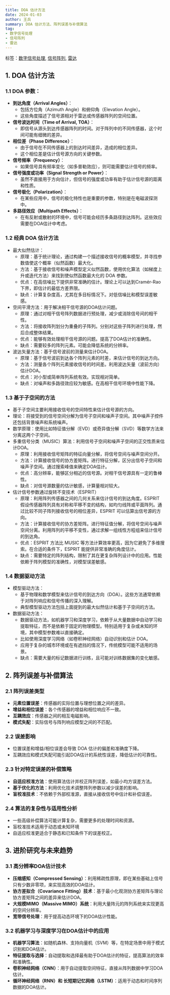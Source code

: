```yaml
---
title: DOA 估计方法
date: 2024-01-03
author: 王兵
summary: DOA 估计方法、阵列误差与补偿算法
tag:
- 数字信号处理
- 信号阵列
- 雷达
---
```


标签：[数字信号处理](../../_tags/数字信号处理), [信号阵列](../../_tags/信号阵列), [雷达](../../_tags/雷达)

## 1. DOA 估计方法

### 1.1 **DOA 参数**：
   + **到达角度（Arrival Angles）**：
     - 包括方位角（Azimuth Angle）和俯仰角（Elevation Angle）。
     - 这些角度描述了信号源相对于雷达或传感器阵列的空间位置。
   + **信号波达时间（Time of Arrival, TOA）**：
     - 即信号从源头到达传感器阵列的时间。对于阵列中的不同传感器，这个时间可能有细微的差异。
   + **相位差（Phase Difference）**：
     - 由于信号在不同传感器上的到达时间差异，造成的相位差异。
     - 这个相位差是估计信号源方向的关键参数。
   + **信号频率（Frequency）**：
     - 如果信号具有频率变化（如多普勒效应），则可能需要估计信号的频率。
   + **信号强度或功率（Signal Strength or Power）**：
     - 虽然不直接用于方向估计，但信号的强度或功率有助于估计信号源的距离和性质。
   + **信号极化（Polarization）**：
     - 在某些应用中，信号的极化特性也是重要的参数，特别是在电磁波探测中。
   + **多路径效应（Multipath Effects）**：
     - 在有反射或散射的环境中，信号可能会经历多条路径到达阵列。这些效应需要在DOA估计中考虑。

### 1.2 **经典 DOA 估计方法**
   - 最大似然估计：
     - 原理：基于统计理论，通过构建一个描述接收信号的概率模型，并寻找参数值使这个概率（似然函数）最大化。
     - 方法：基于接收信号和噪声模型定义似然函数，使用优化算法（如梯度上升或迭代方法）来找到使似然函数最大化的 DOA 参数。
     - 优点：在高信噪比下提供非常准确的估计。理论上可以达到Cramér-Rao下界，即估计的最低方差界限。
     - 缺点：计算复杂度高，尤其在多目标情况下。对低信噪比和模型误差敏感。
   - 空间平滑方法：用于解决相干信号源的DOA估计问题。
     - 原理：通过对相干信号阵列数据进行预处理，减少或消除信号间的相干性。
     - 方法：将接收阵列划分为重叠的子阵列。分别对这些子阵列进行处理，然后合成整体结果。
     - 优点：能够有效处理相干信号源的问题。提高了DOA估计的准确性。
     - 缺点：需要较多的阵列元素。可能会降低系统的分辨率。
   - 波达矢量方法：基于信号波前的测量来估计DOA。
     - 原理：基于信号波前到达各个阵列元素的时差，来估计信号的到达方向。
     - 方法：测量各个阵列元素接收信号的时间差。利用波达矢量（波前方向）估计DOA。
     - 优点：对小型或简单阵列系统有效。实现相对简单。
     - 缺点：对噪声和多路径效应较为敏感。在高相干信号环境中性能下降。

### 1.3 **基于子空间的方法**
   + 基于子空间主要利用接收信号的空间特性来估计信号源的方向。
   + 理论：将接受到的信号空间分解为信号子空间和噪声子空间。其中噪声子控件还包括背景噪声和系统噪声。
   + 数学原理：使用比如特征值分解（EVD）或奇异值分解（SVD）等数学方法来分离这两个子空间。
   + 多重信号分类（MUSIC）算法：利用信号子空间和噪声子空间的正交性质来估计DOA。
     - 原理：利用接收信号矩阵的特征向量分解，将信号空间与噪声空间分开。
     - 方法：计算接收信号的协方差矩阵。进行特征分解，区分出信号子空间和噪声子空间。通过搜索峰值来确定DOA估计。
     - 优点：高分辨率，能够区分相近的信号源。对相干信号源具有一定的鲁棒性。
     - 缺点：对信号源数量的估计敏感，计算量相对较大。
   + 估计信号参数通过旋转不变技术（ESPRIT）
     + 原理：利用阵列传感器之间的几何关系来估计信号的到达角度。ESPRIT 假设传感器阵列具有对称和平移不变的结构，如均匀线阵或平面阵列。通过比较不同子阵列接收信号的相位差异，ESPRIT 可以估算出信号源的方向。
     + 方法：计算接收信号的协方差矩阵。进行特征值分解，将信号空间与噪声空间分离。利用阵列的平移不变性，通过求解一组线性方程组来估计信号的到达角。
     + 优点：ESPRIT 方法比 MUSIC 等方法计算效率更高，因为它避免了多维搜索。在合适的条件下，ESPRIT 能提供非常准确的角度估计。
     + 缺点：需要特定的阵列结构，限制了其在更复杂阵列设计中的应用。性能依赖于阵列模型的准确性，对模型误差敏感。

### 1.4 **数据驱动方法**
   - 模型驱动方法：
     - 基于物理和数学模型来估计信号的到达方向（DOA）。这些方法通常依赖于对阵列响应和信号传播的深入理解。
     - 典型模型驱动方法包括上面提到的最大似然估计和基于子空间的方法。
   - 数据驱动方法：
     + 数据驱动方法，如机器学习和深度学习，依赖于从大量数据中自动学习和提取特征，而不是依赖于固定的物理模型。特别适用于复杂或未知的环境，其中模型参数难以直接确定。
     + 比如使用深度学习网络（如卷积神经网络）自动识别和估计 DOA。
     + 应用于复杂的城市环境或在有遮挡的情况下，传统模型可能不适用的场景。
     + 缺点：需要大量的标记数据进行训练，且可能对训练数据集的变化敏感。

## 2. 阵列误差与补偿算法

### 2.1 **阵列误差类型**

  - **元素位置误差**：传感器的实际位置与理想位置之间的差异。
  - **增益和相位误差**：各个传感器的增益和相位响应不一致。
  - **互耦效应**：传感器之间的相互电磁影响。
  - **模式失配**：实际信号与阵列响应模型之间的不匹配。 

### 2.2 **误差影响**

  + 位置误差和增益/相位误差会导致 DOA 估计的偏差和准确度下降。
  + 互耦效应和模式失配可能引起DOA估计的系统性误差，降低估计的可靠性。

### 2.3 **针对特定误差的补偿策略**

  + **自适应校准方法**：使用算法估计并校正阵列误差，如最小均方误差方法。
  + **基于优化的方法**：利用优化技术调整阵列参数以减少误差的影响。
  + **盲校准技术**：不依赖于外部校准源，直接从接收信号中估计和补偿误差。

### 2.4 **算法的复杂性与适用性分析**

  + 一些高级补偿算法可能计算复杂，需要更多的处理时间和资源。
  + 盲校准技术适用于动态或未知环境
  + 自适应校准更适合于静态和已知条件下的误差校正。

## 3. 进阶研究与未来趋势

### 3.1 **高分辨率DOA估计技术**

   - **压缩感知（Compressed Sensing）**：利用稀疏性原理，即在某些基础上信号只有少数非零项，来实现高效的DOA估计。
   - **协方差拟合（Covariance Fitting）技术**：基于最小化观测协方差矩阵与理论协方差矩阵之间的差异来估计DOA。
   - **大规模MIMO（Massive MIMO）系统**：利用大量阵元的阵列系统来实现更高的空间分辨率。
   - **宽带信号处理**：用于提高动态环境下的DOA估计性能。

### 3.2 **机器学习与深度学习在DOA估计中的应用**

   - **机器学习算法**：如随机森林、支持向量机（SVM）等，在特定场景中用于模式识别和DOA估计。
   - **特征提取与选择**：自动提取和选择最有助于DOA估计的特征，提高算法的效率和准确性。
   - **卷积神经网络（CNN）**：用于自动提取空间特征，直接从阵列数据中学习DOA估计。
   - **循环神经网络（RNN）和 长短期记忆网络（LSTM）**：适用于动态和时间序列数据的DOA估计。